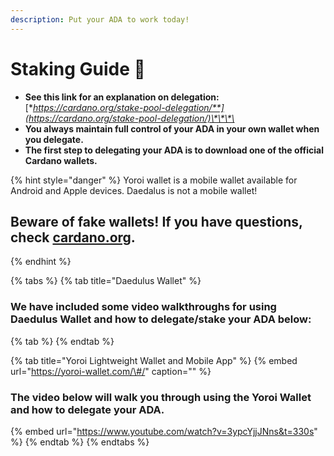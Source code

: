 ```yaml
---
description: Put your ADA to work today!
---
```


# Staking Guide 🚀

* **See this link for an explanation on delegation:**  [**https://cardano.org/stake-pool-delegation/**](https://cardano.org/stake-pool-delegation/)\*\*\*\*
* **You always maintain full control of your ADA in your own wallet when you delegate.**
* **The first step to delegating your ADA is to download one of the official Cardano wallets.**

{% hint style="danger" %}
Yoroi wallet is a mobile wallet available for Android and Apple devices. Daedalus is not a mobile wallet!

## Beware of fake wallets! If you have questions, check [cardano.org](https://cardano.org/stake-pool-delegation#wallets).
{% endhint %}

{% tabs %}
{% tab title="Daedulus Wallet" %}
### We have included some video walkthroughs for using Daedulus Wallet and how to delegate/stake your ADA below:

{% tab %}
{% endtab %}

{% tab title="Yoroi Lightweight Wallet and Mobile App" %}
{% embed url="https://yoroi-wallet.com/\#/" caption="" %}

### The video below will walk you through using the Yoroi Wallet and how to delegate your ADA.

{% embed url="https://www.youtube.com/watch?v=3ypcYjjJNns&t=330s" %}
{% endtab %}
{% endtabs %}


